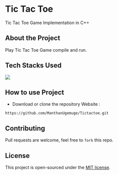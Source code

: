 # Tic Tac Toe
Tic Tac Toe Game Implementation in C++

## About the Project
Play Tic Tac Toe Game compile and run.

## Tech Stacks Used
<a target="_blank" href="https://www.w3schools.com/cpp/default.asp"><img src="https://img.shields.io/badge/C%2B%2B-00599C?style=for-the-badge&logo=c%2B%2B&logoColor=white"></img></a>

## How to use Project
- Download or clone the repository Website : 
```
https://github.com/ManthanUgemuge/Tictactoe.git
```

## Contributing
Pull requests are welcome, feel free to ```fork``` this repo.

## License
This project is open-sourced under the [MIT license]().

